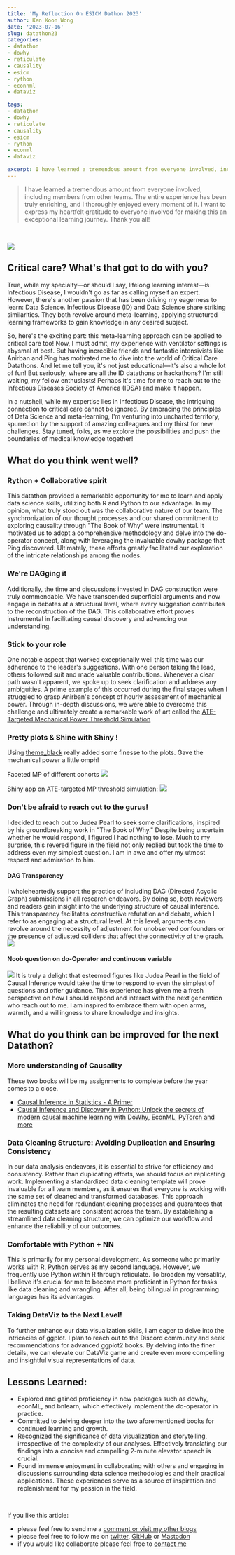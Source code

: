 ```yaml
---
title: 'My Reflection On ESICM Dathon 2023'
author: Ken Koon Wong
date: '2023-07-16'
slug: datathon23
categories: 
- datathon
- dowhy
- reticulate
- causality
- esicm
- rython
- econnml
- dataviz

tags: 
- datathon
- dowhy
- reticulate
- causality
- esicm
- rython
- econml
- dataviz

excerpt: I have learned a tremendous amount from everyone involved, including members from other teams. The entire experience has been truly enriching, and I thoroughly enjoyed every moment of it. I want to express my heartfelt gratitude to everyone involved for making this an exceptional learning journey. Thank you all!
---
```


>  I have learned a tremendous amount from everyone involved, including members from other teams. The entire experience has been truly enriching, and I thoroughly enjoyed every moment of it. I want to express my heartfelt gratitude to everyone involved for making this an exceptional learning journey. Thank you all!

<br>

[![](tweet.png)](https://twitter.com/anirbanb_007/status/1669867988323823616)

## Critical care? What's that got to do with you?
True, while my specialty—or should I say, lifelong learning interest—is Infectious Disease, I wouldn't go as far as calling myself an expert. However, there's another passion that has been driving my eagerness to learn: Data Science. Infectious Disease (ID) and Data Science share striking similarities. They both revolve around meta-learning, applying structured learning frameworks to gain knowledge in any desired subject.

So, here's the exciting part: this meta-learning approach can be applied to critical care too! Now, I must admit, my experience with ventilator settings is abysmal at best. But having incredible friends and fantastic intensivists like Anirban and Ping has motivated me to dive into the world of Critical Care Datathons. And let me tell you, it's not just educational—it's also a whole lot of fun! But seriously, where are all the ID datathons or hackathons? I'm still waiting, my fellow enthusiasts! Perhaps it's time for me to reach out to the Infectious Diseases Society of America (IDSA) and make it happen.

In a nutshell, while my expertise lies in Infectious Disease, the intriguing connection to critical care cannot be ignored. By embracing the principles of Data Science and meta-learning, I'm venturing into uncharted territory, spurred on by the support of amazing colleagues and my thirst for new challenges. Stay tuned, folks, as we explore the possibilities and push the boundaries of medical knowledge together!

## What do you think went well? 
### Rython + Collaborative spirit
This datathon provided a remarkable opportunity for me to learn and apply data science skills, utilizing both R and Python to our advantage. In my opinion, what truly stood out was the collaborative nature of our team. The synchronization of our thought processes and our shared commitment to exploring causality through "The Book of Why" were instrumental. It motivated us to adopt a comprehensive methodology and delve into the do-operator concept, along with leveraging the invaluable dowhy package that Ping discovered. Ultimately, these efforts greatly facilitated our exploration of the intricate relationships among the nodes.

### We're DAGging it
Additionally, the time and discussions invested in DAG construction were truly commendable. We have transcended superficial arguments and now engage in debates at a structural level, where every suggestion contributes to the reconstruction of the DAG. This collaborative effort proves instrumental in facilitating causal discovery and advancing our understanding.

### Stick to your role
One notable aspect that worked exceptionally well this time was our adherence to the leader's suggestions. With one person taking the lead, others followed suit and made valuable contributions. Whenever a clear path wasn't apparent, we spoke up to seek clarification and address any ambiguities. A prime example of this occurred during the final stages when I struggled to grasp Anirban's concept of hourly assessment of mechanical power. Through in-depth discussions, we were able to overcome this challenge and ultimately create a remarkable work of art called the [ATE-Targeted Mechanical Power Threshold Simulation](https://kenkoonwong.shinyapps.io/team4_vanguard_mp_sim/)

### Pretty plots & Shine with Shiny !
Using [theme_black](https://gist.github.com/jslefche/eff85ef06b4705e6efbc) really added some finesse to the plots. Gave the mechanical power a little omph! 

Faceted MP of different cohorts
![](ate_facet.png)

Shiny app on ATE-targeted MP threshold simulation:
[![](ate.png)](https://kenkoonwong.shinyapps.io/team4_vanguard_mp_sim/)

### Don't be afraid to reach out to the gurus! 
I decided to reach out to Judea Pearl to seek some clarifications, inspired by his groundbreaking work in "The Book of Why." Despite being uncertain whether he would respond, I figured I had nothing to lose. Much to my surprise, this revered figure in the field not only replied but took the time to address even my simplest question. I am in awe and offer my utmost respect and admiration to him.

#### DAG Transparency
I wholeheartedly support the practice of including DAG (Directed Acyclic Graph) submissions in all research endeavors. By doing so, both reviewers and readers gain insight into the underlying structure of causal inference. This transparency facilitates constructive refutation and debate, which I refer to as engaging at a structural level. At this level, arguments can revolve around the necessity of adjustment for unobserved confounders or the presence of adjusted colliders that affect the connectivity of the graph.
![](judea_tweet.png)

#### Noob question on do-Operator and continuous variable
![](judea_tweet2.png)
It is truly a delight that esteemed figures like Judea Pearl in the field of Causal Inference would take the time to respond to even the simplest of questions and offer guidance. This experience has given me a fresh perspective on how I should respond and interact with the next generation who reach out to me. I am inspired to embrace them with open arms, warmth, and a willingness to share knowledge and insights.


## What do you think can be improved for the next Datathon?
### More understanding of Causality
These two books will be my assignments to complete before the year comes to a close.
- [Causal Inference in Statistics - A Primer](https://www.amazon.com/Causal-Inference-Statistics-Judea-Pearl/dp/1119186846/ref=sr_1_1?keywords=causal+inference+in+statistics+a+primer&qid=1689519922&sprefix=causal+inference+%2Caps%2C96&sr=8-1)
- [Causal Inference and Discovery in Python: Unlock the secrets of modern causal machine learning with DoWhy, EconML, PyTorch and more](https://www.amazon.com/Causal-Inference-Discovery-Python-learning/dp/1804612987/ref=sr_1_1?keywords=causal+inference+and+discovery+in+python&qid=1689519968&sprefix=causal+inference+and+disc%2Caps%2C101&sr=8-1)

### Data Cleaning Structure: Avoiding Duplication and Ensuring Consistency
In our data analysis endeavors, it is essential to strive for efficiency and consistency. Rather than duplicating efforts, we should focus on replicating work. Implementing a standardized data cleaning template will prove invaluable for all team members, as it ensures that everyone is working with the same set of cleaned and transformed databases. This approach eliminates the need for redundant cleaning processes and guarantees that the resulting datasets are consistent across the team. By establishing a streamlined data cleaning structure, we can optimize our workflow and enhance the reliability of our outcomes.

### Comfortable with Python + NN
This is primarily for my personal development. As someone who primarily works with R, Python serves as my second language. However, we frequently use Python within R through reticulate. To broaden my versatility, I believe it's crucial for me to become more proficient in Python for tasks like data cleaning and wrangling. After all, being bilingual in programming languages has its advantages.

### Taking DataViz to the Next Level!
To further enhance our data visualization skills, I am eager to delve into the intricacies of ggplot. I plan to reach out to the Discord community and seek recommendations for advanced ggplot2 books. By delving into the finer details, we can elevate our DataViz game and create even more compelling and insightful visual representations of data.

## Lessons Learned:
- Explored and gained proficiency in new packages such as dowhy, econML, and bnlearn, which effectively implement the do-operator in practice.
- Committed to delving deeper into the two aforementioned books for continued learning and growth.
- Recognized the significance of data visualization and storytelling, irrespective of the complexity of our analyses. Effectively translating our findings into a concise and compelling 2-minute elevator speech is crucial.
- Found immense enjoyment in collaborating with others and engaging in discussions surrounding data science methodologies and their practical applications. These experiences serve as a source of inspiration and replenishment for my passion in the field.


<br>

If you like this article:
  - please feel free to send me a [comment or visit my other blogs](https://www.kenkoonwong.com/blog/)
- please feel free to follow me on [twitter](https://twitter.com/kenkoonwong/), [GitHub](https://github.com/kenkoonwong/) or [Mastodon](https://med-mastodon.com/@kenkoonwong)
- if you would like collaborate please feel free to [contact me](https://www.kenkoonwong.com/contact/)
